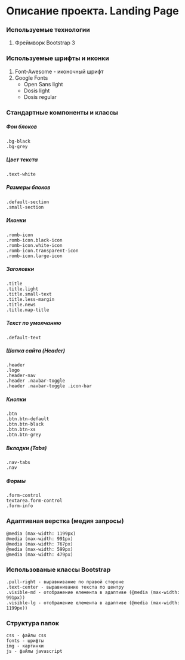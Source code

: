 # Описание проекта. Landing Page

### Используемые технологии
1. Фреймворк Bootstrap 3

### Используемые шрифты и иконки
1. Font-Awesome - иконочный шрифт
2. Google Fonts
   * Open Sans light
   * Dosis light
   * Dosis regular

### Стандартные компоненты и классы
##### Фон блоков
    .bg-black
    .bg-grey
##### Цвет текста
    .text-white

##### Размеры блоков
    .default-section
    .small-section
##### Иконки
    .romb-icon
    .romb-icon.black-icon
    .romb-icon.white-icon
    .romb-icon.transparent-icon
    .romb-icon.large-icon
##### Заголовки
    .title
    .title.light
    .title.small-text
    .title.less-margin
    .title.news
    .title.map-title
##### Текст по умолчанию
    .default-text
##### Шапка сайта (Header)
    .header
    .logo
    .header-nav
    .header .navbar-toggle
    .header .navbar-toggle .icon-bar
##### Кнопки
    .btn
    .btn.btn-default
    .btn.btn-black
    .btn.btn-xs
    .btn.btn-grey
##### Вкладки (Tabs)
    .nav-tabs
    .nav
##### Формы
    .form-control
    textarea.form-control
    .form-info
### Адаптивная верстка (медия запросы)
    @media (max-width: 1199px)
    @media (max-width: 991px)
    @media (max-width: 767px)
    @media (max-width: 599px)
    @media (max-width: 479px)
### Использованые классы Bootstrap
    .pull-right - выравнивание по правой стороне
    .text-center - выравнивание текста по центру
    .visible-md - отображение елемента в адаптиве (@media (max-width: 991px))
    .visible-lg - отображение елемента в адаптиве (@media (max-width: 1199px))
### Структура папок
    css - файлы css
    fonts - шрифты
    img - картинки
    js - файлы javascript

    